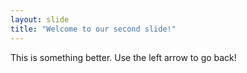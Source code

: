 ```yaml
---
layout: slide
title: "Welcome to our second slide!"
---
```

This is something better.
Use the left arrow to go back!